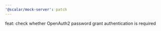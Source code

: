 ```yaml
---
'@scalar/mock-server': patch
---
```


feat: check whether OpenAuth2 password grant authentication is required
